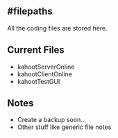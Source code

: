 #filepaths
----------

All the coding files are stored here.

Current Files
-------------

- kahootServerOnline
- kahootClientOnline
- kahootTestGUI


Notes
-----

- Create a backup soon...
- Other stuff like generic file notes
